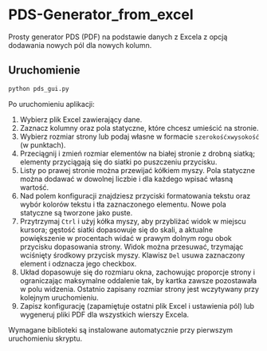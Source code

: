 # PDS-Generator_from_excel

Prosty generator PDS (PDF) na podstawie danych z Excela z opcją dodawania nowych pól dla nowych kolumn.

## Uruchomienie

```bash
python pds_gui.py
```

Po uruchomieniu aplikacji:

1. Wybierz plik Excel zawierający dane.
2. Zaznacz kolumny oraz pola statyczne, które chcesz umieścić na stronie.
3. Wybierz rozmiar strony lub podaj własne w formacie `szerokośćxwysokość` (w punktach).
4. Przeciągnij i zmień rozmiar elementów na białej stronie z drobną siatką; elementy przyciągają się do siatki po puszczeniu przycisku.
5. Listy po prawej stronie można przewijać kółkiem myszy. Pola statyczne można dodawać w dowolnej liczbie i dla każdego wpisać własną wartość.
6. Nad polem konfiguracji znajdziesz przyciski formatowania tekstu oraz wybór kolorów tekstu i tła zaznaczonego elementu. Nowe pola statyczne są tworzone jako puste.
7. Przytrzymaj `Ctrl` i użyj kółka myszy, aby przybliżać widok w miejscu kursora; gęstość siatki dopasowuje się do skali, a aktualne powiększenie w procentach widać w prawym dolnym rogu obok przycisku dopasowania strony. Widok można przesuwać, trzymając wciśnięty środkowy przycisk myszy. Klawisz `Del` usuwa zaznaczony element i odznacza jego checkbox.
8. Układ dopasowuje się do rozmiaru okna, zachowując proporcje strony i ograniczając maksymalne oddalenie tak, by kartka zawsze pozostawała w polu widzenia. Ostatnio zapisany rozmiar strony jest wczytywany przy kolejnym uruchomieniu.
9. Zapisz konfigurację (zapamiętuje ostatni plik Excel i ustawienia pól) lub wygeneruj pliki PDF dla wszystkich wierszy Excela.

Wymagane biblioteki są instalowane automatycznie przy pierwszym uruchomieniu skryptu.

